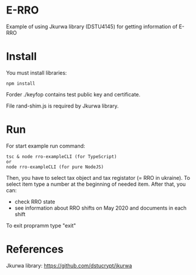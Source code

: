 # E-RRO
Example of using Jkurwa library (DSTU4145) for getting information of E-RRO

# Install
You must install libraries:

    npm install

Forder ./keyfop contains test public key and certificate.

File rand-shim.js is required by Jkurwa library.

# Run
For start example run command: 

    tsc & node rro-exampleCLI (for TypeScript)
    or
    node rro-exampleCLI (for pure NodeJS)
    
Then, you have to select tax object and tax registator (= RRO in ukraine). To select item type a number at the beginning of needed item.
After that, you can:
- check RRO state
- see information about RRO shifts on May 2020 and documents in each shift


To exit propramm type "exit"

# References

Jkurwa library: https://github.com/dstucrypt/jkurwa
